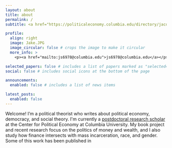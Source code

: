```yaml
---
layout: about
title: about
permalink: /
subtitle: <a href="https://politicaleconomy.columbia.edu/directory/jacob-swanson">Center for Political Economy, Columbia University</a>

profile:
  align: right
  image: Jake.JPG
  image_circular: false # crops the image to make it circular
  more_info: >
    <p><a href="mailto:js6978@columbia.edu">js6978@columbia.edu</a></p>

selected_papers: false # includes a list of papers marked as "selected={true}"
social: false # includes social icons at the bottom of the page

announcements:
  enabled: false # includes a list of news items

latest_posts:
  enabled: false
---
```

<style>
.pink-link {
  text-decoration: none;
  border-bottom: 2px solid #ff69b4;
}
.pink-link:hover {
  text-decoration: none;
}
</style>

<p>
Welcome! I’m a political theorist who writes about political economy, democracy, and social theory. I'm currently a <a href="https://politicaleconomy.columbia.edu/directory/jacob-swanson" target="_blank" rel="noopener">postdoctoral research scholar</a> at the Center for Political Economy at Columbia University. My book project and recent research focus on the politics of money and wealth, and I also study how finance intersects with mass incarceration, race, and gender. Some of this work has been published in <a href="https://doi.org/10.1177/00905917231204891" class="pink-link" tar_
